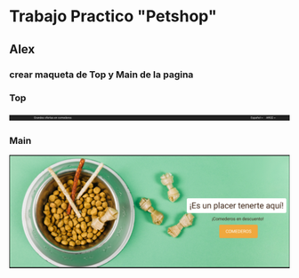 # Trabajo Practico "Petshop" 

## Alex


### crear maqueta de Top y Main de la pagina

### Top





![TOP](root/img/Top.png)


### Main 

![MAIN](root/img/Main.png)




